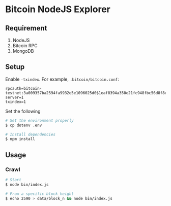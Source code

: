 # Bitcoin NodeJS Explorer

## Requirement

1. NodeJS
2. Bitcoin RPC
3. MongoDB


## Setup

Enable `-txindex`. For example, `.bitcoin/bitcoin.conf`:

```
rpcauth=bitcoin-testnet:3a009357ba2594fa9932e5e1096025d0$1eaf8394a350e21fc948fbc56d8f8efc185133ac8403207421b754ec1160666d
server=1
txindex=1
```

Set the following

```sh
# Set the environment properly
$ cp dotenv .env

# Install dependencies
$ npm install
```

## Usage

### Crawl

```sh
# Start
$ node bin/index.js

# From a specific block height
$ echo 2590 > data/block_n && node bin/index.js
```
